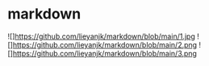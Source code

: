# markdown
![]https://github.com/lieyanjk/markdown/blob/main/1.jpg
![]https://github.com/lieyanjk/markdown/blob/main/2.png
![]https://github.com/lieyanjk/markdown/blob/main/3.png

